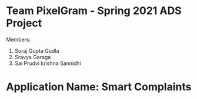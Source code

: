 # Team PixelGram - Spring 2021 ADS Project
Members:
1. Suraj Gupta Gudla 
2. Sravya Garaga
3. Sai Prudvi krishna Sannidhi
# Application Name: Smart Complaints

